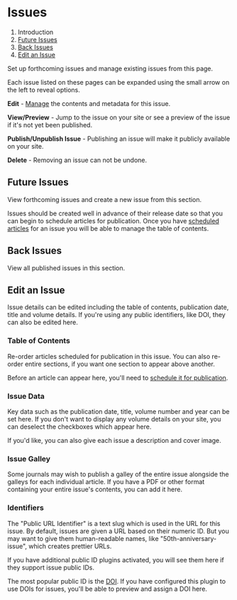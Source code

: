 # Issues

1. Introduction
2. [Future Issues](issue-management.md#future-issues)
3. [Back Issues](issue-management.md#back-issues)
4. [Edit an Issue](issue-management.md#edit-issue)

Set up forthcoming issues and manage existing issues from this page.

Each issue listed on these pages can be expanded using the small arrow on the left to reveal options.

**Edit** - [Manage](issue-management.md#edit-issue) the contents and metadata for this issue.

**View/Preview** - Jump to the issue on your site or see a preview of the issue if it's not yet been published.

**Publish/Unpublish Issue** - Publishing an issue will make it publicly available on your site.

**Delete** - Removing an issue can not be undone.

## <a name="future-issues"></a>Future Issues

View forthcoming issues and create a new issue from this section.

Issues should be created well in advance of their release date so that you can begin to schedule articles for publication. Once you have [scheduled articles](editorial-workflow/production.md#publish) for an issue you will be able to manage the table of contents.

## <a name="back-issues"></a>Back Issues

View all published issues in this section.

## <a name="edit-issue"></a>Edit an Issue

Issue details can be edited including the table of contents, publication date, title and volume details. If you're using any public identifiers, like DOI, they can also be edited here.

### <a name="edit-issue-toc"></a>Table of Contents

Re-order articles scheduled for publication in this issue. You can also re-order entire sections, if you want one section to appear above another.

Before an article can appear here, you'll need to [schedule it for publication](editorial-workflow/production.md#publish).

### <a name="edit-issue-data"></a>Issue Data

Key data such as the publication date, title, volume number and year can be set here. If you don't want to display any volume details on your site, you can deselect the checkboxes which appear here.

If you'd like, you can also give each issue a description and cover image.

### <a name="edit-issue-galley"></a>Issue Galley

Some journals may wish to publish a galley of the entire issue alongside the galleys for each individual article. If you have a PDF or other format containing your entire issue's contents, you can add it here.

### <a name="edit-issue-identifiers"></a>Identifiers

The "Public URL Identifier" is a text slug which is used in the URL for this issue. By default, issues are given a URL based on their numeric ID. But you may want to give them human-readable names, like "50th-anniversary-issue", which creates prettier URLs.

If you have additional public ID plugins activated, you will see them here if they support issue public IDs.

The most popular public ID is the [DOI](https://www.doi.org/). If you have configured this plugin to use DOIs for issues, you'll be able to preview and assign a DOI here.

